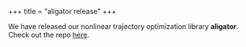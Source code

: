 +++
title = "aligator release"
+++

We have released our nonlinear trajectory optimization library **aligator**.  
Check out the repo [here](https://github.com/Simple-Robotics/aligator).
